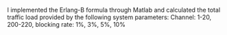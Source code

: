 I implemented the Erlang-B formula through Matlab and calculated the total traffic load provided by the following system parameters: Channel: 1-20, 200-220, blocking rate: 1%, 3%, 5%, 10%
